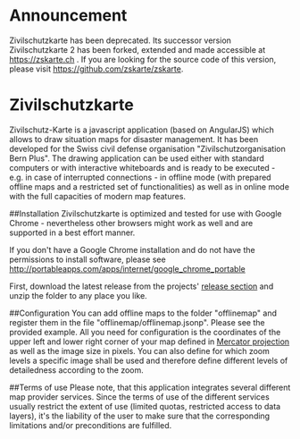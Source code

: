 # Announcement
Zivilschutzkarte has been deprecated. Its successor version Zivilschutzkarte 2 has been forked, extended and made accessible at https://zskarte.ch .
If you are looking for the source code of this version, please visit https://github.com/zskarte/zskarte.


# Zivilschutzkarte
Zivilschutz-Karte is a javascript application (based on AngularJS) which allows to draw situation maps for disaster management. It has been developed for the Swiss civil defense organisation "Zivilschutzorganisation Bern Plus". The drawing application can be used either with standard computers or with interactive whiteboards and is ready to be executed - e.g. in case of interrupted connections - in offline mode (with prepared offline maps and a restricted set of functionalities) as well as in online mode with the full capacities of modern map features.

##Installation
Zivilschutzkarte is optimized and tested for use with Google Chrome - nevertheless other browsers might work as well and are supported in a best effort manner.

If you don't have a Google Chrome installation and do not have the permissions to install software, please see http://portableapps.com/apps/internet/google_chrome_portable

First, download the latest release from the projects' [release section](https://github.com/olinux/zskarte/releases) and unzip the folder to any place you like.

##Configuration
You can add offline maps to the folder "offlinemap" and register them in the file "offlinemap/offlinemap.jsonp". Please see the provided example. All you need for configuration is the coordinates of the upper left and lower right corner of your map defined in [Mercator projection](http://en.wikipedia.org/wiki/Mercator_projection) as well as the image size in pixels. You can also define for which zoom levels a specific image shall be used and therefore define different levels of detailedness according to the zoom.

##Terms of use
Please note, that this application integrates several different map provider services. Since the terms of use of the different services usually restrict the extent of use (limited quotas, restricted access to data layers), it's the liability of the user to make sure that the corresponding limitations and/or preconditions are fulfilled.
